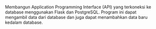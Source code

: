 Membangun Application Programming Interface (API) yang terkoneksi ke database menggunakan Flask dan PostgreSQL. Program ini dapat mengambil data dari database dan juga dapat menambahkan data baru kedalam database.
